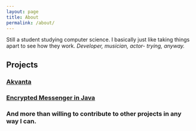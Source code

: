 ```yaml
---
layout: page
title: About
permalink: /about/
---
```


Still a student studying computer science. I basically just like taking things apart to see how they work.
*Developer, musician, actor- trying, anyway.*
## Projects
### [Akvanta](http://github.com/Romulus10/Akvanta)
### [Encrypted Messenger in Java](http://github.com/Romulus10/messenger)
### And more than willing to contribute to other projects in any way I can.
